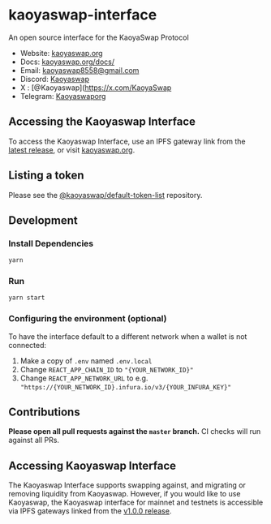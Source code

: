 # kaoyaswap-interface
An open source interface for the KaoyaSwap Protocol

- Website: [kaoyaswap.org](https://kaoyaswap.org/)
- Docs: [kaoyaswap.org/docs/](https://kaoyaswap-1.gitbook.io/kaoyaswapdoc/)
- Email: [kaoyaswap8558@gmail.com](mailto:kaoyaswap8558@gmail.com)
- Discord: [Kaoyaswap](https://discord.gg/DR4HQPrhBA)
- X : [@Kaoyaswap](https://x.com/KaoyaSwap
- Telegram: [Kaoyaswaporg](https://t.me/kaoyaswaporg)

## Accessing the Kaoyaswap Interface

To access the Kaoyaswap Interface, use an IPFS gateway link from the
[latest release](https://github.com/KaoyaSwapCom/kaoyaswap-interface/releases/latest), 
or visit [kaoyaswap.org](https://kaoyaswap.org).

## Listing a token

Please see the
[@kaoyaswap/default-token-list](https://github.com/KaoyaSwapCom/default-token-list) 
repository.

## Development

### Install Dependencies

```bash
yarn
```

### Run

```bash
yarn start
```

### Configuring the environment (optional)

To have the interface default to a different network when a wallet is not connected:

1. Make a copy of `.env` named `.env.local`
2. Change `REACT_APP_CHAIN_ID` to `"{YOUR_NETWORK_ID}"`
3. Change `REACT_APP_NETWORK_URL` to e.g. `"https://{YOUR_NETWORK_ID}.infura.io/v3/{YOUR_INFURA_KEY}"` 

## Contributions

**Please open all pull requests against the `master` branch.** 
CI checks will run against all PRs.

## Accessing Kaoyaswap Interface

The Kaoyaswap Interface supports swapping against, and migrating or removing liquidity from Kaoyaswap. However,
if you would like to use Kaoyaswap, the Kaoyaswap interface for mainnet and testnets is accessible via IPFS gateways 
linked from the [v1.0.0 release](https://github.com/Kaoyaswap/kaoyaswap-interface/releases/tag/v1.0.0).
